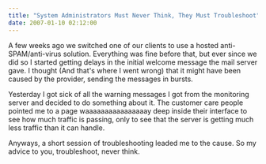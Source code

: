 ```yaml
---
title: "System Administrators Must Never Think, They Must Troubleshoot"
date: 2007-01-10 02:12:00
---
```


A few weeks ago we switched one of our clients to use a hosted anti-SPAM/anti-virus solution. Everything was fine before that, but ever since we did so I started getting delays in the initial welcome message the mail server gave. I thought (And that's where I went wrong) that it might have been caused by the provider, sending the messages in bursts.<!--more-->

Yesterday I got sick of all the warning messages I got from the monitoring server and decided to do something about it. The customer care people pointed me to a page waaaaaaaaaaaaaaaay deep inside their interface to see how much traffic is passing, only to see that the server is getting much less traffic than it can handle.

Anyways, a short session of troubleshooting leaded me to the cause. So my advice to you, troubleshoot, never think.